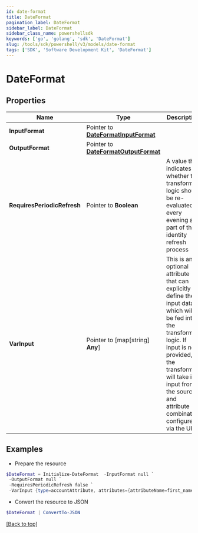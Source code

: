 ```yaml
---
id: date-format
title: DateFormat
pagination_label: DateFormat
sidebar_label: DateFormat
sidebar_class_name: powershellsdk
keywords: ['go', 'golang', 'sdk', 'DateFormat'] 
slug: /tools/sdk/powershell/v3/models/date-format
tags: ['SDK', 'Software Development Kit', 'DateFormat']
---
```



# DateFormat

## Properties

Name | Type | Description | Notes
------------ | ------------- | ------------- | -------------
**InputFormat** |  Pointer to [**DateFormatInputFormat**](date-format-input-format) |  | [optional] 
**OutputFormat** |  Pointer to [**DateFormatOutputFormat**](date-format-output-format) |  | [optional] 
**RequiresPeriodicRefresh** |  Pointer to **Boolean** | A value that indicates whether the transform logic should be re-evaluated every evening as part of the identity refresh process | [optional] [default to $false]
**VarInput** |  Pointer to [map[string] **Any**] | This is an optional attribute that can explicitly define the input data which will be fed into the transform logic. If input is not provided, the transform will take its input from the source and attribute combination configured via the UI. | [optional] 

## Examples

- Prepare the resource
```powershell
$DateFormat = Initialize-DateFormat  -InputFormat null `
 -OutputFormat null `
 -RequiresPeriodicRefresh false `
 -VarInput {type=accountAttribute, attributes={attributeName=first_name, sourceName=Source}}
```

- Convert the resource to JSON
```powershell
$DateFormat | ConvertTo-JSON
```


[[Back to top]](#) 

